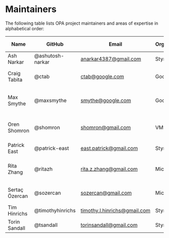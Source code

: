 # Maintainers

The following table lists OPA project maintainers and areas of expertise in alphabetical order:

| Name | GitHub | Email | Organization | Repositories/Area of Expertise | Added/Renewed On |
| --- | --- | --- | --- | --- | --- |
| Ash Narkar | @ashutosh-narkar | anarkar4387@gmail.com | Styra | opa, opa-istio-plugin | 2020-04-14 |
| Craig Tabita | @ctab | ctab@google.com | Google | gatekeeper, gatekeeper-library, cert-controller  | 2020-04-14 |
| Max Smythe | @maxsmythe | smythe@google.com | Google | frameworks/constraints, gatekeeper, gatekeeper-library, cert-controller | 2020-04-14 |
| Oren Shomron | @shomron | shomron@gmail.com | VMware | frameworks/constraints, gatekeeper, gatekeeper-library, cert-controller | 2020-11-13 |
| Patrick East | @patrick-east | east.patrick@gmail.com | Styra | opa | 2020-04-14 |
| Rita Zhang | @ritazh | rita.z.zhang@gmail.com | Microsoft | frameworks/constraints, gatekeeper, gatekeeper-library, cert-controller | 2020-04-14 |
| Sertaç Özercan | @sozercan | sozercan@gmail.com | Microsoft | gatekeeper, gatekeeper-library, cert-controller | 2020-04-14 |
| Tim Hinrichs | @timothyhinrichs | timothy.l.hinrichs@gmail.com | Styra | all repositories | 2020-04-14 |
| Torin Sandall | @tsandall | torinsandall@gmail.com | Styra | all repositories | 2020-04-14 |
